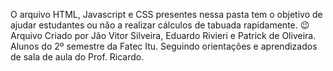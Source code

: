 O arquivo HTML, Javascript e CSS presentes nessa pasta tem o objetivo de ajudar estudantes ou não a realizar cálculos de tabuada rapidamente. 😉
Arquivo Criado por Jão Vitor Silveira, Eduardo Rivieri e Patrick de Oliveira. Alunos do 2º semestre da Fatec Itu. Seguindo orientações e aprendizados de sala de aula do Prof. Ricardo.

